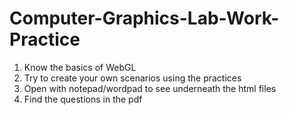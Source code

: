 # Computer-Graphics-Lab-Work-Practice

1. Know the basics of WebGL
2. Try to create your own scenarios using the practices
3. Open with notepad/wordpad to see underneath the html files
4. Find the questions in the pdf

